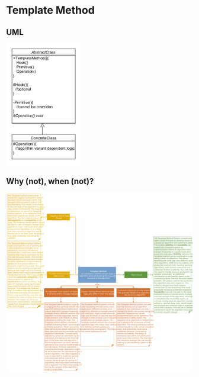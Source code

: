 # Template Method
## UML
<img src=TemplateMethodUML.png width=40% height=40%>

## Why (not), when (not)?
![TemplateMethod](https://raw.githubusercontent.com/NiekBeijloos/Design-Patterns/master/3.%20Behavioral/10.%20Template%20Method/TemplateMethod.svg?raw=true)
